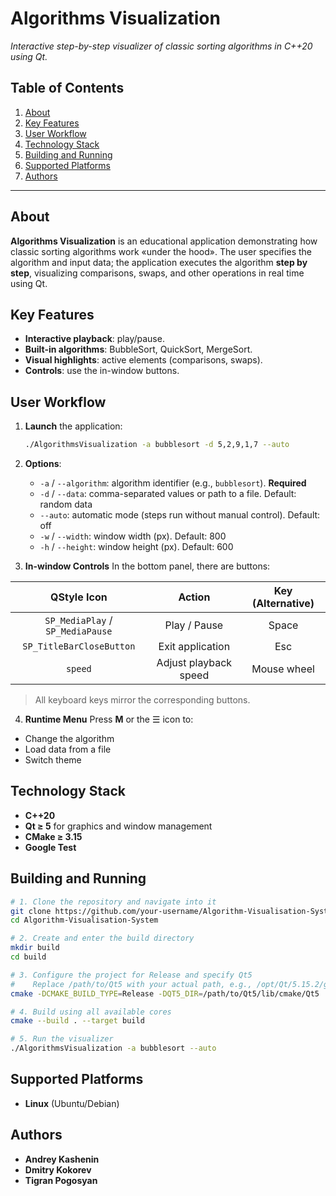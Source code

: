 # Algorithms Visualization

*Interactive step-by-step visualizer of classic sorting algorithms in C++20 using Qt.*

## Table of Contents

1. [About](#about)
2. [Key Features](#key-features)
3. [User Workflow](#user-workflow)
4. [Technology Stack](#technology-stack)
5. [Building and Running](#building-and-running)
6. [Supported Platforms](#supported-platforms)
7. [Authors](#authors)

---

## About

**Algorithms Visualization** is an educational application demonstrating how classic sorting algorithms work «under the hood». The user specifies the algorithm and input data; the application executes the algorithm **step by step**, visualizing comparisons, swaps, and other operations in real time using Qt.

## Key Features

- **Interactive playback**: play/pause.
- **Built-in algorithms**: BubbleSort, QuickSort, MergeSort.
- **Visual highlights**: active elements (comparisons, swaps).
- **Controls**: use the in-window buttons.

## User Workflow

1. **Launch** the application:

   ```bash
   ./AlgorithmsVisualization -a bubblesort -d 5,2,9,1,7 --auto
   ```

2. **Options**:

   - `-a` / `--algorithm`: algorithm identifier (e.g., `bubblesort`). **Required**
   - `-d` / `--data`: comma-separated values or path to a file. Default: random data
   - `--auto`: automatic mode (steps run without manual control). Default: off
   - `-w` / `--width`: window width (px). Default: 800
   - `-h` / `--height`: window height (px). Default: 600

3. **In-window Controls**
   In the bottom panel, there are buttons:

|            QStyle Icon           |         Action        | Key (Alternative) |
| :------------------------------: | :-------------------: | :---------------: |
| `SP_MediaPlay` / `SP_MediaPause` |      Play / Pause     |       Space       |
|     `SP_TitleBarCloseButton`     |    Exit application   |        Esc        |
|              `speed`             | Adjust playback speed |    Mouse wheel    |

> All keyboard keys mirror the corresponding buttons.

4. **Runtime Menu**
   Press **M** or the ☰ icon to:

- Change the algorithm
- Load data from a file
- Switch theme

## Technology Stack

- **C++20**
- **Qt ≥ 5** for graphics and window management
- **CMake ≥ 3.15**
- **Google Test**

## Building and Running

```bash
# 1. Clone the repository and navigate into it
git clone https://github.com/your-username/Algorithm-Visualisation-System.git
cd Algorithm-Visualisation-System

# 2. Create and enter the build directory
mkdir build
cd build

# 3. Configure the project for Release and specify Qt5
#    Replace /path/to/Qt5 with your actual path, e.g., /opt/Qt/5.15.2/gcc_64
cmake -DCMAKE_BUILD_TYPE=Release -DQT5_DIR=/path/to/Qt5/lib/cmake/Qt5 ../

# 4. Build using all available cores
cmake --build . --target build

# 5. Run the visualizer
./AlgorithmsVisualization -a bubblesort --auto
```

## Supported Platforms

- **Linux** (Ubuntu/Debian)

## Authors

- **Andrey Kashenin**
- **Dmitry Kokorev**
- **Tigran Pogosyan**
